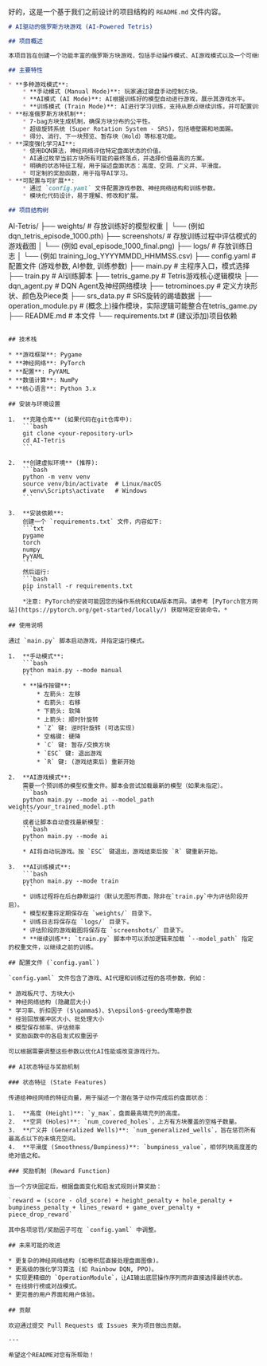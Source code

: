 好的，这是一个基于我们之前设计的项目结构的 `README.md` 文件内容。

```markdown
# AI驱动的俄罗斯方块游戏 (AI-Powered Tetris)

## 项目概述

本项目旨在创建一个功能丰富的俄罗斯方块游戏，包括手动操作模式、AI游戏模式以及一个可继续训练的AI训练模式。AI部分采用深度强化学习（DQN - Deep Q-Network）方法，通过神经网络评估不同落子选择的价值，从而实现智能游戏。游戏界面和逻辑基于Pygame，神经网络部分使用PyTorch。

## 主要特性

* **多种游戏模式**:
    * **手动模式 (Manual Mode)**: 玩家通过键盘手动控制方块。
    * **AI模式 (AI Mode)**: AI根据训练好的模型自动进行游戏，展示其游戏水平。
    * **训练模式 (Train Mode)**: AI进行学习训练，支持从断点继续训练，并可配置训练参数。
* **标准俄罗斯方块机制**:
    * 7-bag方块生成机制，确保方块分布的公平性。
    * 超级旋转系统 (Super Rotation System - SRS)，包括墙壁踢和地面踢。
    * 得分、消行、下一块预览、暂存块（Hold）等标准功能。
* **深度强化学习AI**:
    * 使用DQN算法，神经网络评估特定盘面状态的价值。
    * AI通过枚举当前方块所有可能的最终落点，并选择价值最高的方案。
    * 明确的状态特征工程，用于描述盘面状态：高度、空洞、广义井、平滑度。
    * 可定制的奖励函数，用于指导AI学习。
* **可配置与可扩展**:
    * 通过 `config.yaml` 文件配置游戏参数、神经网络结构和训练参数。
    * 模块化代码设计，易于理解、修改和扩展。

## 项目结构树

```
AI-Tetris/
├── weights/                  # 存放训练好的模型权重
│   └── (例如 dqn_tetris_episode_1000.pth)
├── screenshots/              # 存放训练过程中评估模式的游戏截图
│   └── (例如 eval_episode_1000_final.png)
├── logs/                     # 存放训练日志
│   └── (例如 training_log_YYYYMMDD_HHMMSS.csv)
├── config.yaml               # 配置文件 (游戏参数, AI参数, 训练参数)
├── main.py                   # 主程序入口，模式选择
├── train.py                  # AI训练脚本
├── tetris_game.py            # Tetris游戏核心逻辑模块
├── dqn_agent.py              # DQN Agent及神经网络模块
├── tetrominoes.py            # 定义方块形状、颜色及Piece类
├── srs_data.py               # SRS旋转的踢墙数据
├── operation_module.py       # (概念上)操作模块，实际逻辑可能整合在tetris_game.py
├── README.md                 # 本文件
└── requirements.txt          # (建议添加)项目依赖
```

## 技术栈

* **游戏框架**: Pygame
* **神经网络**: PyTorch
* **配置**: PyYAML
* **数值计算**: NumPy
* **核心语言**: Python 3.x

## 安装与环境设置

1.  **克隆仓库** (如果代码在git仓库中):
    ```bash
    git clone <your-repository-url>
    cd AI-Tetris
    ```

2.  **创建虚拟环境** (推荐):
    ```bash
    python -m venv venv
    source venv/bin/activate  # Linux/macOS
    # venv\Scripts\activate   # Windows
    ```

3.  **安装依赖**:
    创建一个 `requirements.txt` 文件，内容如下:
    ```txt
    pygame
    torch
    numpy
    PyYAML
    ```
    然后运行:
    ```bash
    pip install -r requirements.txt
    ```
    *注意: PyTorch的安装可能因您的操作系统和CUDA版本而异。请参考 [PyTorch官方网站](https://pytorch.org/get-started/locally/) 获取特定安装命令。*

## 使用说明

通过 `main.py` 脚本启动游戏，并指定运行模式。

1.  **手动模式**:
    ```bash
    python main.py --mode manual
    ```
    * **操作按键**:
        * 左箭头: 左移
        * 右箭头: 右移
        * 下箭头: 软降
        * 上箭头: 顺时针旋转
        * `Z` 键: 逆时针旋转 (可选实现)
        * 空格键: 硬降
        * `C` 键: 暂存/交换方块
        * `ESC` 键: 退出游戏
        * `R` 键: (游戏结束后) 重新开始

2.  **AI游戏模式**:
    需要一个预训练的模型权重文件。脚本会尝试加载最新的模型（如果未指定）。
    ```bash
    python main.py --mode ai --model_path weights/your_trained_model.pth
    ```
    或者让脚本自动查找最新模型：
    ```bash
    python main.py --mode ai
    ```
    * AI将自动玩游戏。按 `ESC` 键退出，游戏结束后按 `R` 键重新开始。

3.  **AI训练模式**:
    ```bash
    python main.py --mode train
    ```
    * 训练过程将在后台静默运行（默认无图形界面，除非在`train.py`中为评估阶段开启）。
    * 模型权重将定期保存在 `weights/` 目录下。
    * 训练日志将保存在 `logs/` 目录下。
    * 评估阶段的游戏截图将保存在 `screenshots/` 目录下。
    * **继续训练**: `train.py` 脚本中可以添加逻辑来加载 `--model_path` 指定的权重文件，以继续之前的训练。

## 配置文件 (`config.yaml`)

`config.yaml` 文件包含了游戏、AI代理和训练过程的各项参数，例如：

* 游戏板尺寸、方块大小
* 神经网络结构 (隐藏层大小)
* 学习率、折扣因子 ($\gamma$)、$\epsilon$-greedy策略参数
* 经验回放缓冲区大小、批处理大小
* 模型保存频率、评估频率
* 奖励函数中的各启发式权重因子

可以根据需要调整这些参数以优化AI性能或改变游戏行为。

## AI状态特征与奖励机制

### 状态特征 (State Features)

传递给神经网络的特征向量，用于描述一个潜在落子动作完成后的盘面状态：

1.  **高度 (Height)**: `y_max`，盘面最高填充列的高度。
2.  **空洞 (Holes)**: `num_covered_holes`，上方有方块覆盖的空格子数量。
3.  **广义井 (Generalized Wells)**: `num_generalized_wells`，旨在惩罚所有最高点以下的未填充空间。
4.  **平滑度 (Smoothness/Bumpiness)**: `bumpiness_value`，相邻列块高度差的绝对值之和。

### 奖励机制 (Reward Function)

当一个方块固定后，根据盘面变化和启发式规则计算奖励：

`reward = (score - old_score) + height_penalty + hole_penalty + bumpiness_penalty + lines_reward + game_over_penalty + piece_drop_reward`

其中各项惩罚/奖励因子可在 `config.yaml` 中调整。

## 未来可能的改进

* 更复杂的神经网络结构 (如卷积层直接处理盘面图像)。
* 更高级的强化学习算法 (如 Rainbow DQN, PPO)。
* 实现更精细的 `OperationModule`，让AI输出底层操作序列而非直接选择最终状态。
* 在线排行榜或对战模式。
* 更完善的用户界面和用户体验。

## 贡献

欢迎通过提交 Pull Requests 或 Issues 来为项目做出贡献。

---

希望这个README对您有所帮助！
```